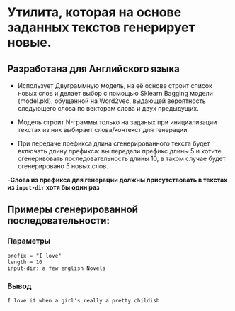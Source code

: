 # Утилита, которая на основе заданных текстов генерирует новые.
## Разработана для Английского языка

- Использует Двуграммную модель, на её основе строит список новых слов и делает выбор с помощью Sklearn Bagging модели (model.pkl), обущенной на Word2vec, выдающей вероятность следующего слова по векторам слова и двух предыдущих.

- Модель строит N-граммы только на заданых при инициализации текстах из них выбирает слова/контекст для генерации

- При передаче префикса длина сгенерированного текста будет включать длину префикса: вы передали префикс длины 5 и хотите сгенеривовать последовательность длины 10, в таком случае будет сгенерировано 5 новых слов.

-**Слова из префикса для генерации должны присутствовать в текстах из `input-dir` хотя бы один раз**

## Примеры сгенерированной последовательности:
### Параметры
```
prefix = "I love"
length = 10
input-dir: a few english Novels
```
### Вывод
`I love it when a girl's really a pretty childish.`
